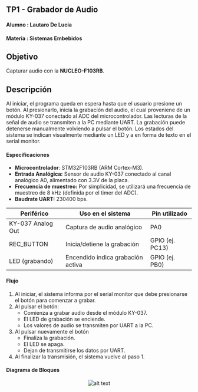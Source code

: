 ## TP1 - Grabador de Audio

#### Alumno : Lautaro De Lucia
#### Materia : Sistemas Embebidos 

## Objetivo 

Capturar audio con la **NUCLEO-F103RB**.

## Descripción

Al iniciar, el programa queda en espera hasta que el usuario presione un botón. Al presionarlo, inicia la grabación del audio, el cual proveniene de un módulo KY-037 conectado al ADC del microcontrolador. Las lecturas de la señal de audio se transmiten a la PC mediante UART. La grabación puede detenerse manualmente volviendo a pulsar el botón. Los estados del sistema se indican visualmente mediante un LED y a en forma de texto en el serial monitor.

#### Especificaciones

- **Microcontrolador**: STM32F103RB (ARM Cortex-M3).
- **Entrada Analógica:** Sensor de audio KY-037 conectado al canal analógico A0, alimentado con 3.3V de la placa.
- **Frecuencia de muestreo:** Por simplicidad, se utilizará una frecuencia de muestreo de 8 kHz (definida por el timer del ADC).
- **Baudrate UART:** 230400 bps.
 

| Periférico           | Uso en el sistema                           | Pin utilizado    |
|----------------------|--------------------------------------------|------------------|
| KY-037 Analog Out    | Captura de audio analógico                  | PA0            |
| REC_BUTTON          | Inicia/detiene la grabación                 | GPIO (ej. PC13)  |
| LED (grabando)       | Encendido indica grabación activa           | GPIO (ej. PB0)   |

#### Flujo

1. Al iniciar, el sistema informa por el serial monitor que debe presionarse el botón para comenzar a grabar.
2. Al pulsar el botón:
    - Comienza a grabar audio desde el módulo KY-037.
    - El LED de grabación se enciende.
    - Los valores de audio se transmiten por UART a la PC.
3. Al pulsar nuevamente el botón 
    - Finaliza la grabación.
    - El LED se apaga.
    - Dejan de transmitirse los datos por UART. 
4. Al finalizar la transmisión, el sistema vuelve al paso 1.

#### Diagrama de Bloques

<center>

![alt text](/imgs/ddb.png)

</center>
